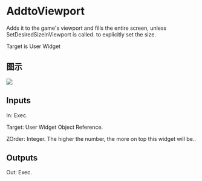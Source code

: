 # AddtoViewport

Adds it to the game's viewport and fills the entire screen, unless SetDesiredSizeInViewport is called. to explicitly set the size.

Target is User Widget

## 图示

![]($-20221218-21224129.png)

## Inputs

In: Exec.

Target: User Widget Object Reference.

ZOrder: Integer. The higher the number, the more on top this widget will be..  

## Outputs

Out: Exec.

